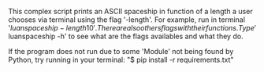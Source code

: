 This complex script prints an ASCII spaceship in function of a length a user chooses via terminal using the flag '-length'. For example, run in terminal '$luanspaceship -length 10'.
There are also others flags with their functions. Type '$ luanspaceship -h' to see what are the flags availables and what they do.

If the program does not run due to some 'Module' not being found by Python, try running in your terminal:
"$ pip install -r requirements.txt"
